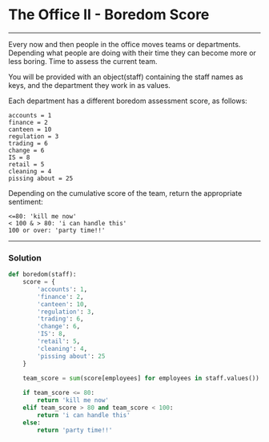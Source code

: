 # The Office II - Boredom Score

---

Every now and then people in the office moves teams or departments. Depending what people are doing with their time they can become more or less boring. Time to assess the current team.

You will be provided with an object(staff) containing the staff names as keys, and the department they work in as values.

Each department has a different boredom assessment score, as follows:

```
accounts = 1
finance = 2
canteen = 10
regulation = 3
trading = 6
change = 6
IS = 8
retail = 5
cleaning = 4
pissing about = 25
```

Depending on the cumulative score of the team, return the appropriate sentiment:

```
<=80: 'kill me now'
< 100 & > 80: 'i can handle this'
100 or over: 'party time!!'
```

---

### Solution

```py
def boredom(staff):
    score = {
        'accounts': 1,
        'finance': 2,
        'canteen': 10,
        'regulation': 3,
        'trading': 6,
        'change': 6,
        'IS': 8,
        'retail': 5,
        'cleaning': 4,
        'pissing about': 25
    }
    
    team_score = sum(score[employees] for employees in staff.values())

    if team_score <= 80:
        return 'kill me now'
    elif team_score > 80 and team_score < 100:
        return 'i can handle this'
    else:
        return 'party time!!'
```

